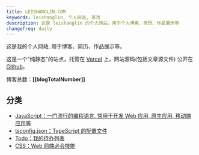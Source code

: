 ```yaml
---
title: LEISHANGLIN.COM
keywords: leishanglin, 个人网站, 首页
description: 这是 leishanglin 的个人网站，用于个人博客、简历、作品展示等
changefreq: daily
---
```


这是我的个人网站, 用于博客、简历、作品展示等。

这是一个"纯静态"的站点，托管在 [Vercel](https://vercel.com/) 上，网站源码(包括文章源文件) 公开在 [Github](https://github.com/leishanglin/leishanglin.com)。

博客总数：**[[blogTotalNumber]]**

## 分类

- [JavaScript：一门流行的编程语言, 常用于开发 Web 应用, 原生应用, 移动端应用等](./javascript/)
- [tsconfig.json：TypeScript 的配置文件](./tsconfig/)
- [Todo：我的待办列表](./todo/)
- [CSS：Web 前端必会技能](./css/)